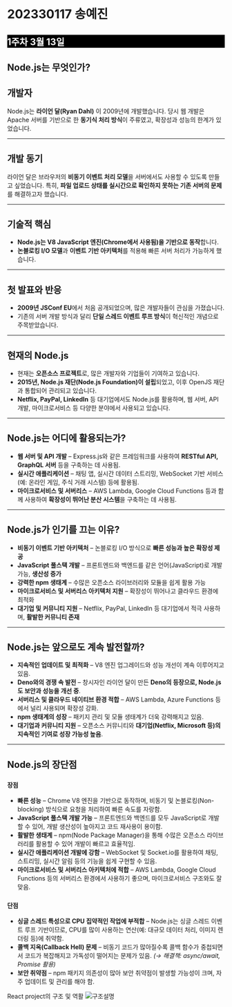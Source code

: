 <h1>202330117 송예진</h1>

<h2 style="background-color: black; color: white;">1주차 3월 13일</h2>
<h2> Node.js는 무엇인가? <h2>

## 개발자
Node.js는 **라이언 달(Ryan Dahl)** 이 2009년에 개발했습니다. 당시 웹 개발은 Apache 서버를 기반으로 한 **동기식 처리 방식**이 주류였고, 확장성과 성능의 한계가 있었습니다.

<hr>

## <span>개발 동기</span>

라이언 달은 브라우저의 **비동기 이벤트 처리 모델**을 서버에서도 사용할 수 있도록 만들고 싶었습니다. 
특히, **파일 업로드 상태를 실시간으로 확인하지 못하는 기존 서버의 문제**를 해결하고자 했습니다.

<hr>

## <span>기술적 핵심</span>

- **Node.js는 V8 JavaScript 엔진(Chrome에서 사용됨)을 기반으로 동작**합니다.
- **논블로킹 I/O 모델**과 **이벤트 기반 아키텍처**를 적용해 빠른 서버 처리가 가능하게 했습니다.

<hr>

## <span>첫 발표와 반응</span>

- **2009년 JSConf EU**에서 처음 공개되었으며, 많은 개발자들이 관심을 가졌습니다.
- 기존의 서버 개발 방식과 달리 **단일 스레드 이벤트 루프 방식**이 혁신적인 개념으로 주목받았습니다.

<hr>

## <span>현재의 Node.js</span>

- 현재는 **오픈소스 프로젝트**로, 많은 개발자와 기업들이 기여하고 있습니다.
- **2015년, Node.js 재단(Node.js Foundation)이 설립**되었고, 이후 OpenJS 재단과 통합되어 관리되고 있습니다.
- **Netflix, PayPal, LinkedIn** 등 대기업에서도 Node.js를 활용하며, 웹 서버, API 개발, 마이크로서비스 등 다양한 분야에서 사용되고 있습니다.

<hr>

## <span>Node.js는 어디에 활용되는가?</span>

- **웹 서버 및 API 개발** – Express.js와 같은 프레임워크를 사용하여 **RESTful API, GraphQL 서버** 등을 구축하는 데 사용됨.
- **실시간 애플리케이션** – 채팅 앱, 실시간 데이터 스트리밍, WebSocket 기반 서비스(예: 온라인 게임, 주식 거래 시스템) 등에 활용됨.
- **마이크로서비스 및 서버리스** – AWS Lambda, Google Cloud Functions 등과 함께 사용하여 **확장성이 뛰어난 분산 시스템**을 구축하는 데 사용됨.

<hr>

## <span>Node.js가 인기를 끄는 이유?</span>

- **비동기 이벤트 기반 아키텍처** – 논블로킹 I/O 방식으로 **빠른 성능과 높은 확장성 제공**
- **JavaScript 풀스택 개발** – 프론트엔드와 백엔드를 같은 언어(JavaScript)로 개발 가능, **생산성 증가**
- **강력한 npm 생태계** – 수많은 오픈소스 라이브러리와 모듈을 쉽게 활용 가능
- **마이크로서비스 및 서버리스 아키텍처 지원** – 확장성이 뛰어나고 클라우드 환경에 최적화
- **대기업 및 커뮤니티 지원** – Netflix, PayPal, LinkedIn 등 대기업에서 적극 사용하며, **활발한 커뮤니티 존재**

<hr>

## <span>Node.js는 앞으로도 계속 발전할까?</span>


- **지속적인 업데이트 및 최적화** – V8 엔진 업그레이드와 성능 개선이 계속 이루어지고 있음.
- **Deno와의 경쟁 속 발전** – 창시자인 라이언 달이 만든 **Deno의 등장으로, Node.js도 보안과 성능을 개선 중**.
- **서버리스 및 클라우드 네이티브 환경 적합** – AWS Lambda, Azure Functions 등에서 널리 사용되며 확장성 강화.
- **npm 생태계의 성장** – 패키지 관리 및 모듈 생태계가 더욱 강력해지고 있음.
- **대기업과 커뮤니티 지원** – 오픈소스 커뮤니티와 **대기업(Netflix, Microsoft 등)의 지속적인 기여로 성장 가능성 높음**.

<hr>

## <span>Node.js의 장단점</span>

### `장점`

- **빠른 성능** – Chrome V8 엔진을 기반으로 동작하며, 비동기 및 논블로킹(Non-blocking) 방식으로 요청을 처리하여 빠른 속도를 자랑함.
- **JavaScript 풀스택 개발 가능** – 프론트엔드와 백엔드를 모두 JavaScript로 개발할 수 있어, 개발 생산성이 높아지고 코드 재사용이 용이함.
- **활발한 생태계** – npm(Node Package Manager)을 통해 수많은 오픈소스 라이브러리를 활용할 수 있어 개발이 빠르고 효율적임.
- **실시간 애플리케이션 개발에 강함** – WebSocket 및 Socket.io를 활용하여 채팅, 스트리밍, 실시간 알림 등의 기능을 쉽게 구현할 수 있음.
- **마이크로서비스 및 서버리스 아키텍처에 적합** – AWS Lambda, Google Cloud Functions 등의 서버리스 환경에서 사용하기 좋으며, 마이크로서비스 구조와도 잘 맞음.

### `단점`

- **싱글 스레드 특성으로 CPU 집약적인 작업에 부적합** – Node.js는 싱글 스레드 이벤트 루프 기반이므로, CPU를 많이 사용하는 연산(예: 대규모 데이터 처리, 이미지 렌더링 등)에 취약함.
- **콜백 지옥(Callback Hell) 문제** – 비동기 코드가 많아질수록 콜백 함수가 중첩되면서 코드가 복잡해지고 가독성이 떨어지는 문제가 있음. *(→ 해결책: async/await, Promise 활용)*
- **보안 취약점** – npm 패키지 의존성이 많아 보안 취약점이 발생할 가능성이 크며, 자주 업데이트 및 관리를 해야 함.

React project의 구조 및 역활
![구조설명](../vs코드/image/nodeinfo.jpg)
